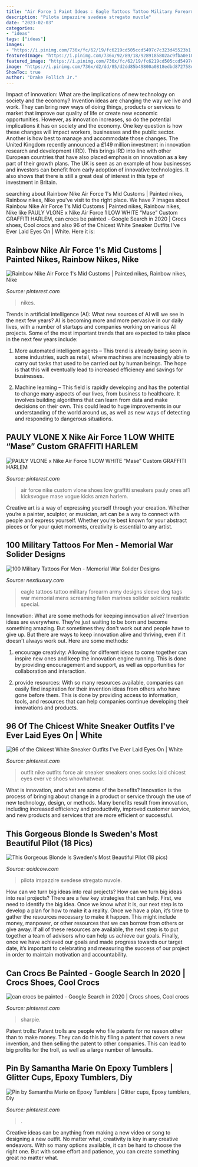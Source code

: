 ```yaml
---
title: "Air Force 1 Paint Ideas : Eagle Tattoos Tattoo Military Forearm Army Designs Sleeve Dog Tags War Memorial Mens Screaming Fallen Marines Solider Soldiers Realistic Special"
description: "Pilota impazzire svedese stregato nuvole"
date: "2023-02-03"
categories:
- "ideas"
tags: ["ideas"]
images:
- "https://i.pinimg.com/736x/fc/62/19/fc6219cd505ccd5497c7c323d45523b1.jpg"
featuredImage: "https://i.pinimg.com/736x/92/89/18/9289185802ac9fba0e10afd86c913f25.jpg"
featured_image: "https://i.pinimg.com/736x/fc/62/19/fc6219cd505ccd5497c7c323d45523b1.jpg"
image: "https://i.pinimg.com/736x/d2/dd/85/d2dd85b49800a0818edbd872758d35a4.jpg"
ShowToc: true
author: "Drake Pollich Jr."
---
```



Impact of innovation: What are the implications of new technology on society and the economy?
Invention ideas are changing the way we live and work. They can bring new ways of doing things, products or services to market that improve our quality of life or create new economic opportunities. However, as innovation increases, so do the potential implications it has on society and the economy. One key question is how these changes will impact workers, businesses and the public sector. Another is how best to manage and accommodate those changes.
The United Kingdom recently announced a £149 million investment in innovation research and development (IRD). This brings IRD into line with other European countries that have also placed emphasis on innovation as a key part of their growth plans. The UK is seen as an example of how businesses and investors can benefit from early adoption of innovative technologies. It also shows that there is still a great deal of interest in this type of investment in Britain.

	

		
searching about Rainbow Nike Air Force 1&#039;s Mid Customs | Painted nikes, Rainbow nikes, Nike you've visit to the right place. We have 7 Images about Rainbow Nike Air Force 1&#039;s Mid Customs | Painted nikes, Rainbow nikes, Nike like PAULY VLONE x Nike Air Force 1 LOW WHITE “Mase” Custom GRAFFITI HARLEM, can crocs be painted - Google Search in 2020 | Crocs shoes, Cool crocs and also 96 of the Chicest White Sneaker Outfits I&#039;ve Ever Laid Eyes On | White. Here it is:
		
    
## Rainbow Nike Air Force 1&#039;s Mid Customs | Painted Nikes, Rainbow Nikes, Nike

<img loading=lazy src="https://i.pinimg.com/736x/d2/dd/85/d2dd85b49800a0818edbd872758d35a4.jpg" onerror="this.onerror=null;this.src='https://tse2.mm.bing.net/th?id=OIP.D8jpd1pLyWL6bGX3esIYBAHaFi&amp;pid=15.1';" alt="Rainbow Nike Air Force 1&#039;s Mid Customs | Painted nikes, Rainbow nikes, Nike">

_Source: pinterest.com_

>nikes. 

	

Trends in artificial intelligence (AI): What new sources of AI will we see in the next few years?
AI is becoming more and more pervasive in our daily lives, with a number of startups and companies working on various AI projects. Some of the most important trends that are expected to take place in the next few years include:
1. More automated intelligent agents – This trend is already being seen in some industries, such as retail, where machines are increasingly able to carry out tasks that used to be carried out by human beings. The hope is that this will eventually lead to increased efficiency and savings for businesses.

2. Machine learning – This field is rapidly developing and has the potential to change many aspects of our lives, from business to healthcare. It involves building algorithms that can learn from data and make decisions on their own. This could lead to huge improvements in our understanding of the world around us, as well as new ways of detecting and responding to dangerous situations.

    
## PAULY VLONE X Nike Air Force 1 LOW WHITE “Mase” Custom GRAFFITI HARLEM

<img loading=lazy src="https://i.pinimg.com/736x/92/89/18/9289185802ac9fba0e10afd86c913f25.jpg" onerror="this.onerror=null;this.src='https://tse2.mm.bing.net/th?id=OIP.pKOi3glOULCTAED2_nwBogHaE8&amp;pid=15.1';" alt="PAULY VLONE x Nike Air Force 1 LOW WHITE “Mase” Custom GRAFFITI HARLEM">

_Source: pinterest.com_

>air force nike custom vlone shoes low graffiti sneakers pauly ones af1 kicksvogue mase vogue kicks amzn harlem. 

	

Creative art is a way of expressing yourself through your creation. Whether you’re a painter, sculptor, or musician, art can be a way to connect with people and express yourself. Whether you’re best known for your abstract pieces or for your quiet moments, creativity is essential to any artist.

    
## 100 Military Tattoos For Men - Memorial War Solider Designs

<img loading=lazy src="http://nextluxury.com/wp-content/uploads/eagle-old-school-army-mens-tattoos-on-forearm.jpg" onerror="this.onerror=null;this.src='https://tse2.mm.bing.net/th?id=OIP.nCE16m-jFgmZKkMQq8BRCgAAAA&amp;pid=15.1';" alt="100 Military Tattoos For Men - Memorial War Solider Designs">

_Source: nextluxury.com_

>eagle tattoos tattoo military forearm army designs sleeve dog tags war memorial mens screaming fallen marines solider soldiers realistic special. 

	

Innovation: What are some methods for keeping innovation alive?
Invention ideas are everywhere. They're just waiting to be born and become something amazing. But sometimes they don't work out and people have to give up. But there are ways to keep innovation alive and thriving, even if it doesn't always work out. Here are some methods:
1. encourage creativity: Allowing for different ideas to come together can inspire new ones and keep the innovation engine running. This is done by providing encouragement and support, as well as opportunities for collaboration and interaction.

2. provide resources: With so many resources available, companies can easily find inspiration for their invention ideas from others who have gone before them. This is done by providing access to information, tools, and resources that can help companies continue developing their innovations and products.


    
## 96 Of The Chicest White Sneaker Outfits I&#039;ve Ever Laid Eyes On | White

<img loading=lazy src="https://i.pinimg.com/736x/b9/f3/f8/b9f3f81abd9b65a08b52515c9c61ffdb.jpg" onerror="this.onerror=null;this.src='https://tse4.mm.bing.net/th?id=OIP.wvqwi9_mHLDVcw1xAHDVDAHaLH&amp;pid=15.1';" alt="96 of the Chicest White Sneaker Outfits I&#039;ve Ever Laid Eyes On | White">

_Source: pinterest.com_

>outfit nike outfits force air sneaker sneakers ones socks laid chicest eyes ever ve shoes whowhatwear. 

	

What is innovation, and what are some of the benefits?
Innovation is the process of bringing about change in a product or service through the use of new technology, design, or methods. Many benefits result from innovation, including increased efficiency and productivity, improved customer service, and new products and services that are more efficient or successful.

    
## This Gorgeous Blonde Is Sweden&#039;s Most Beautiful Pilot (18 Pics)

<img loading=lazy src="https://cdn.acidcow.com/pics/20160804/pilot_girl_03.jpg" onerror="this.onerror=null;this.src='https://tse3.mm.bing.net/th?id=OIP.UKLWEwLXlP78FUBQMyWNxgHaGU&amp;pid=15.1';" alt="This Gorgeous Blonde Is Sweden&#039;s Most Beautiful Pilot (18 pics)">

_Source: acidcow.com_

>pilota impazzire svedese stregato nuvole. 

	

How can we turn big ideas into real projects?
How can we turn big ideas into real projects? There are a few key strategies that can help. First, we need to identify the big idea. Once we know what it is, our next step is to develop a plan for how to make it a reality. Once we have a plan, it’s time to gather the resources necessary to make it happen. This might include money, manpower, or other resources that we can borrow from others or give away. If all of these resources are available, the next step is to put together a team of advisors who can help us achieve our goals. Finally, once we have achieved our goals and made progress towards our target date, it’s important to celebrating and measuring the success of our project in order to maintain motivation and accountability.

    
## Can Crocs Be Painted - Google Search In 2020 | Crocs Shoes, Cool Crocs

<img loading=lazy src="https://i.pinimg.com/736x/34/fe/a4/34fea4db792d7a5ee8de6e24154443cd.jpg" onerror="this.onerror=null;this.src='https://tse3.mm.bing.net/th?id=OIP.xF1lIAJxgq5fPHD9W3_GIAHaI-&amp;pid=15.1';" alt="can crocs be painted - Google Search in 2020 | Crocs shoes, Cool crocs">

_Source: pinterest.com_

>sharpie. 

	

Patent trolls:
Patent trolls are people who file patents for no reason other than to make money. They can do this by filing a patent that covers a new invention, and then selling the patent to other companies. This can lead to big profits for the troll, as well as a large number of lawsuits.

    
## Pin By Samantha Marie On Epoxy Tumblers | Glitter Cups, Epoxy Tumblers, Diy

<img loading=lazy src="https://i.pinimg.com/736x/fc/62/19/fc6219cd505ccd5497c7c323d45523b1.jpg" onerror="this.onerror=null;this.src='https://tse3.mm.bing.net/th?id=OIP.26H0rwm3MIPRKDIgT2WijQHaOP&amp;pid=15.1';" alt="Pin by Samantha Marie on Epoxy Tumblers | Glitter cups, Epoxy tumblers, Diy">

_Source: pinterest.com_

>. 

	

Creative ideas can be anything from making a new video or song to designing a new outfit. No matter what, creativity is key in any creative endeavors. With so many options available, it can be hard to choose the right one. But with some effort and patience, you can create something great no matter what.

